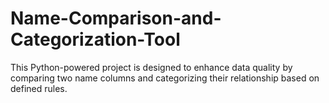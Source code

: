 # Name-Comparison-and-Categorization-Tool
This Python-powered project is designed to enhance data quality by comparing two name columns  and categorizing their relationship based on defined rules.
